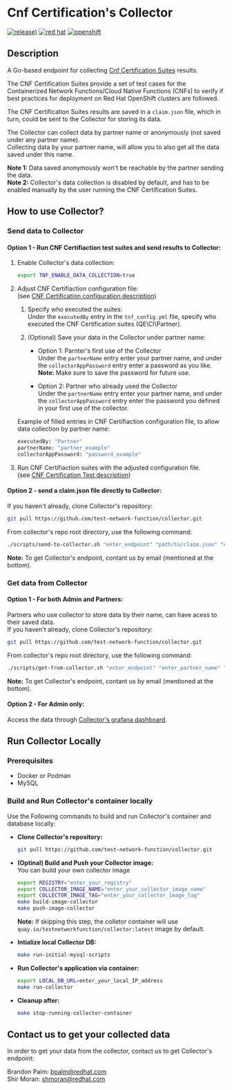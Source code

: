 # Cnf Certification's Collector
[![release)](https://img.shields.io/github/v/release/test-network-function/collector?color=blue&label=%20&logo=semver&logoColor=white&style=flat)](https://github.com/test-network-function/collector/releases)
[![red hat](https://img.shields.io/badge/red%20hat---?color=gray&logo=redhat&logoColor=red&style=flat)](https://www.redhat.com)
[![openshift](https://img.shields.io/badge/openshift---?color=gray&logo=redhatopenshift&logoColor=red&style=flat)](https://www.redhat.com/en/technologies/cloud-computing/openshift)

## Description

A Go-based endpoint for collecting [Cnf Certification Suites](https://github.com/test-network-function/cnf-certification-test) results.

The CNF Certification Suites provide a set of test cases for the
Containerized Network Functions/Cloud Native Functions (CNFs) to verify if
best practices for deployment on Red Hat OpenShift clusters are followed.

The CNF Certification Suites results are saved in a `claim.json` file, which in turn, could be sent to the Collector for storing its data.

The Collector can collect data by partner name or anonymously (not saved under any partner name).\
Collecting data by your partner name, will allow you to also get all the data saved under this name.

**Note 1:** Data saved anonymously won't be reachable by the partner sending the data.\
**Note 2:** Collector's data collection is disabled by default, and has to be enabled manually by the user running the CNF Certification Suites.

## How to use Collector?

### Send data to Collector

#### Option 1 - Run CNF Certifiaction test suites and send results to Collector:
1. Enable Collector's data collection:
    ```sh
    export TNF_ENABLE_DATA_COLLECTION=true
    ```

2. Adjust CNF Certifiaction configuration file:\
    (see [CNF Certification configuration description](https://test-network-function.github.io/cnf-certification-test/configuration/))

    1. Specify who executed the suites:\
    Under the `executedBy` entry in the `tnf_config.yml` file, specify who executed the CNF Certification suites (QE\CI\Partner).
    
    2. (Optional) Save your data in the Collector under partner name:
        * Option 1: Parnter's first use of the Collector\
        Under the `partnerName` entry enter your partner name, and under the `collectorAppPassword` entry enter a password as you like.\
        **Note:** Make sure to save the password for future use.

        * Option 2: Partner who already used the Collector\
        Under the `partnerName` entry enter your partner name, and under the `collectorAppPassword` entry enter the password you defined in your first use of the collector.

    Example of filled entries in CNF Certifiaction configuration file, to allow data collection by partner name:
    ```sh
    executedBy: "Partner"
    partnerName: "partner_example"
    collectorAppPassword: "password_example"
    ```

3. Run CNF Certifiaction suites with the adjusted configuration file.\
 (see [CNF Certification Test description](https://test-network-function.github.io/cnf-certification-test/test-container/))

#### Option 2 - send a claim.json file directly to Collector:

If you haven't already, clone Collector's repository:
```sh
git pull https://github.com/test-network-function/collector.git
```

From collector's repo root directory, use the following command:

```sh
./scripts/send-to-collector.sh "enter_endpoint" "path/to/claim.json" "enter_executed_by" "enter_partner_name(optional)" "enter_password(optional)"
```

**Note:** To get Collector's endpoint, contant us by email (mentioned at the bottom).


### Get data from Collector

#### Option 1 - For both Admin and Partners:

Partners who use collector to store data by their name, can have acess to their saved data.\
If you haven't already, clone Collector's repository:
```sh
git pull https://github.com/test-network-function/collector.git
```

From collector's repo root directory, use the following command:

```sh
./scripts/get-from-collector.sh "enter_endpoint" "enter_partner_name" "enter_password"
```

**Note:** To get Collector's endpoint, contant us by email (mentioned at the bottom).

#### Option 2 - For Admin only:

Access the data through [Collector's grafana dashboard](http://44.195.143.94:3000/d/e5530a23-24b9-4e7f-ab28-8e778d99f429/collector-s-dashboard?orgId=1).



## Run Collector Locally

### Prerequisites

- Docker or Podman
- MySQL

### Build and Run Collector's container locally

Use the Following commands to build and run Collector's container and database locally:

* **Clone Collector's repository:**
    ```sh
    git pull https://github.com/test-network-function/collector.git
    ```

*  **(Optinal) Build and Push your Collector image:**\
    You can build your own collector image
    ```sh
    export REGISTRY="enter_your_registry"
    export COLLECTOR_IMAGE_NAME="enter_your_collector_image_name"
    export COLLECTOR_IMAGE_TAG="enter_your_collector_image_tag"
    make build-image-collector
    make push-image-collector
    ```

    **Note:** If skipping this step, the colletor container will use `quay.io/testnetworkfunction/collector:latest` image by default. 

* **Intialize local Collector DB:**
    ```sh
    make run-initial-mysql-scripts
    ```

* **Run Collector's application via container:**

    ```sh
    export LOCAL_DB_URL=enter_your_local_IP_address
    make run-collector
    ```

* **Cleanup after:**
    ```sh
    make stop-running-collector-container
    ```

## Contact us to get your collected data

In order to get your data from the collector, contact us to get Collector's endpoint:

Brandon Palm: bpalm@redhat.com\
Shir Moran: shmoran@redhat.com
